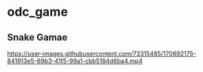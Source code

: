 # odc_game

## Snake Gamae




https://user-images.githubusercontent.com/73315485/170692175-841913e5-69b3-41f5-99a1-cbb5184d6ba4.mp4

